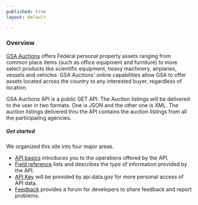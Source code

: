 ```yaml
---
published: true
layout: default

---
```


### Overview

[GSA Auctions](http://www.gsaauctions.gov) offers Federal personal property assets ranging from common place items (such as office equipment and furniture) to more select products like scientific equipment, heavy machinery, airplanes, vessels and vehicles. GSA Auctions' online capabilities allow GSA to offer assets located across the country to any interested buyer, regardless of location. 

GSA Auctions API is a public GET API. The Auction listings will be delivered to the user in two formats. One is JSON and the other one is XML.  The auction listings delivered thru the API contains the auction listings from all the participating agencies.   

##### Get started
We organized this site into four major areas.

- [API basics](basics) introduces you to the operations offered by the API. 
- [Field reference](fields) lists and describes the type of information provided by the API.
- [API Key](key) will be provided by api.data.gov for more personal access of API data. 
- [Feedback](https://github.com/GSA/Auctions_api/issues) provides a forum for developers to share feedback and report problems.

